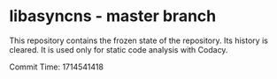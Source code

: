 # libasyncns - master branch

This repository contains the frozen state of the repository.
Its history is cleared. It is used only for static code
analysis with Codacy.

Commit Time: 1714541418